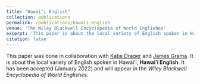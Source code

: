 ```yaml
---
title: "Hawaiʻi English"
collection: publications
permalink: /publications/hawaii-english
venue: 'The Wiley Blackwell Encyclopedia of World Englishes'
excerpt: 'This paper is about the local variety of English spoken in Hawaiʻi English.'
citation: false 
---
```

This paper was done in collaboration with [Katie Drager](https://www.katiedrager.com/) and [James Grama](https://www.jamesgrama.com/). It is about the local variety of English spoken in Hawaiʻi, **Hawaiʻi English**. It has been accepted (January 2022) and will appear in the <i>Wiley Blackwell Encyclopedia of World Englishes</i>. 